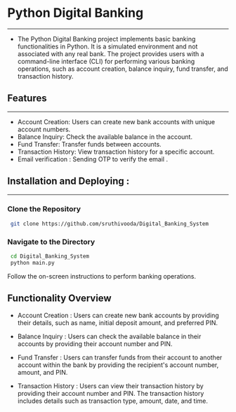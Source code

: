 # Python Digital Banking
--------------------------

- The Python Digital Banking project implements basic banking functionalities in Python. It is a simulated environment and not associated with any real bank. The project provides users with a command-line interface (CLI) for performing various banking operations, such as account creation, balance inquiry, fund transfer, and transaction history.


## Features
---------

- Account Creation: Users can create new bank accounts with unique account numbers.
- Balance Inquiry: Check the available balance in the account.
- Fund Transfer: Transfer funds between accounts.
- Transaction History: View transaction history for a specific account.
- Email verification : Sending OTP to verify the email .

## Installation and Deploying :
--------------
### Clone the Repository
``` bash
 git clone https://github.com/sruthivooda/Digital_Banking_System
```
### Navigate to the Directory
``` bash
 cd Digital_Banking_System
 python main.py
```

Follow the on-screen instructions to perform banking operations.



Functionality Overview
--------------------------
- Account Creation : Users can create new bank accounts by providing their details, such as name, initial deposit amount, and preferred PIN.

- Balance Inquiry : Users can check the available balance in their accounts by providing their account number and PIN.
- Fund Transfer : Users can transfer funds from their account to another account within the bank by providing the recipient's account number, amount, and PIN.
- Transaction History : Users can view their transaction history by providing their account number and PIN. The transaction history includes details such as transaction type, amount, date, and time.


